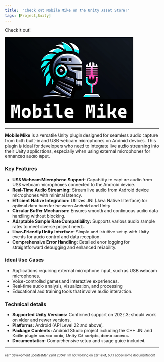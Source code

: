 ```yaml
---
title:  "Check out Mobile Mike on the Unity Asset Store!"
tags: [Project,Unity]
---
```


Check it out!

[![Mobile Mike](/assets/img/2024-03-21-New-Asset/Icon.png)](https://assetstore.unity.com/packages/slug/273622)

---

**Mobile Mike** is a versatile Unity plugin designed for seamless audio capture from both built-in and USB webcam microphones on Android devices. This plugin is ideal for developers who need to integrate live audio streaming into their Unity applications, especially when using external microphones for enhanced audio input.

### Key Features

- **USB Webcam Microphone Support:** Capability to capture audio from USB webcam microphones connected to the Android device.
- **Real-Time Audio Streaming:** Stream live audio from Android device microphones with minimal latency.
- **Efficient Native Integration:** Utilizes JNI (Java Native Interface) for optimal data transfer between Android and Unity.
- **Circular Buffer Mechanism:** Ensures smooth and continuous audio data handling without blocking.
- **Adaptable Sample Rate Compatibility:** Supports various audio sample rates to meet diverse project needs.
- **User-Friendly Unity Interface:** Simple and intuitive setup with Unity events for audio control and data reception.
- **Comprehensive Error Handling:** Detailed error logging for straightforward debugging and enhanced reliability.

### Ideal Use Cases

- Applications requiring external microphone input, such as USB webcam microphones.
- Voice-controlled games and interactive experiences.
- Real-time audio analysis, visualization, and processing.
- Educational and training tools that involve audio interaction.

### Technical details

- **Supported Unity Versions:** Confirmed support on 2022.3; should work on older and newer versions.
- **Platforms:** Android (API Level 22 and above).
- **Package Contents:** Android Studio project including the C++ JNI and Kotlin plugin source code, Unity C# scripts, demo scenes.
- **Documentation:** Comprehensive setup and usage guide included.

---
<sub><sup>ezr² development update (Mar 22nd 2024): I'm not working on ezr² a lot, but I added some documentation!</sup></sub>